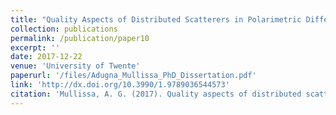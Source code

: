 ```yaml
---
title: "Quality Aspects of Distributed Scatterers in Polarimetric Differential SAR Interferometry"
collection: publications
permalink: /publication/paper10
excerpt: ''
date: 2017-12-22
venue: 'University of Twente'
paperurl: '/files/Adugna_Mullissa_PhD_Dissertation.pdf'
link: 'http://dx.doi.org/10.3990/1.9789036544573'
citation: 'Mullissa, A. G. (2017). Quality aspects of distributed scatterers in polarimetric differential SAR interferometry. University of Twente, Faculty of Geo-Information Science and Earth Observation (ITC).'
---
```

